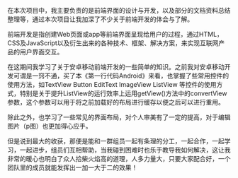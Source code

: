 在本次项目中，我主要负责的是前端界面的设计与开发，以及部分的文档资料总结整理等，通过本次项目让我加深了不少关于前端开发的体会与了解。

前端开发是指创建Web页面或app等前端界面呈现给用户的过程，通过HTML，CSS及JavaScript以及衍生出来的各种技术、框架、解决方案，来实现互联网产品的用户界面交互。

在这期间我学习了关于安卓移动前端开发的一些简单的知识。之前我对安卓移动开发可谓是一窍不通，买了本《第一行代码Android》来看，也掌握了些常用控件的使用方法，如TextView Button EditText ImageView ListView 等控件的使用方式，特别是关于提升ListView的运行效率上运用getView()方法中的convertView参数，这个参数可以用于将之前加载好的布局进行缓存以便之后可以进行重用。

除此之外，也学习了一些常见的界面布局，对个人审美有了一定的提高，对于编辑图片（p图）也更加得心应手。

但是说到最大的收获，那便是能和一群组员一起有条理的分工，一起合作，一起学习，一起进步，组员们互相帮助，当我碰到困难时也乐于教导我如何解决，这让我非常的暖心也明白了众人拾柴火焰高的道理，人多力量大，只要大家配合好，一个团队里的成员就能发挥出一加一大于二的效果！
